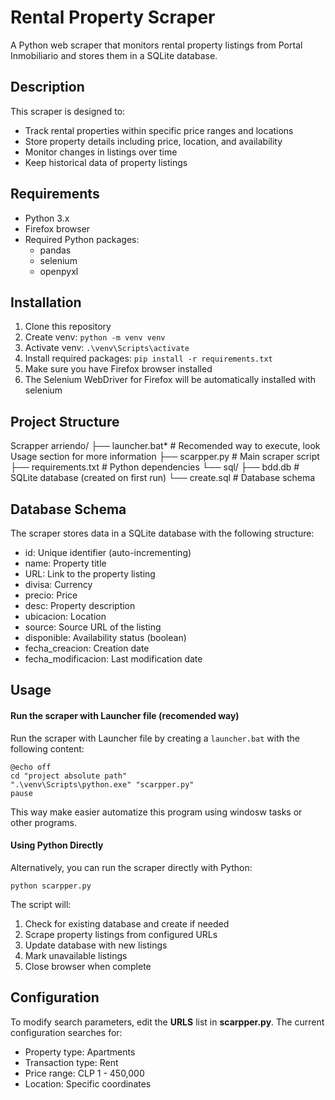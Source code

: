 # Rental Property Scraper

A Python web scraper that monitors rental property listings from Portal Inmobiliario and stores them in a SQLite database.

## Description

This scraper is designed to:

- Track rental properties within specific price ranges and locations
- Store property details including price, location, and availability
- Monitor changes in listings over time
- Keep historical data of property listings

## Requirements

- Python 3.x
- Firefox browser
- Required Python packages:
  - pandas
  - selenium
  - openpyxl

## Installation

1. Clone this repository
2. Create venv:
   `python -m venv venv`
3. Activate venv:
   `.\venv\Scripts\activate`
4. Install required packages:
   `pip install -r requirements.txt`
5. Make sure you have Firefox browser installed
6. The Selenium WebDriver for Firefox will be automatically installed with selenium

## Project Structure

Scrapper arriendo/
├── launcher.bat*     # Recomended way to execute, look Usage section for more information
├── scarpper.py       # Main scraper script
├── requirements.txt  # Python dependencies
└── sql/
    ├── bdd.db       # SQLite database (created on first run)
    └── create.sql   # Database schema

## Database Schema

The scraper stores data in a SQLite database with the following structure:

* id: Unique identifier (auto-incrementing)
* name: Property title
* URL: Link to the property listing
* divisa: Currency
* precio: Price
* desc: Property description
* ubicacion: Location
* source: Source URL of the listing
* disponible: Availability status (boolean)
* fecha_creacion: Creation date
* fecha_modificacion: Last modification date

## Usage

#### Run the scraper with Launcher file (**recomended way)**

Run the scraper with Launcher file by creating a `launcher.bat` with the following content:

```
@echo off
cd "project absolute path"
".\venv\Scripts\python.exe" "scarpper.py"
pause
```

This way make easier automatize this program using windosw tasks or other programs.

#### Using Python Directly

Alternatively, you can run the scraper directly with Python:

```
python scarpper.py
```

The script will:

1. Check for existing database and create if needed
2. Scrape property listings from configured URLs
3. Update database with new listings
4. Mark unavailable listings
5. Close browser when complete

## Configuration

To modify search parameters, edit the **URLS** list in **scarpper.py**. The current configuration searches for:

* Property type: Apartments
* Transaction type: Rent
* Price range: CLP 1 - 450,000
* Location: Specific coordinates
